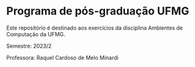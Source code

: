 # Programa de pós-graduação UFMG

Este repositório é destinado aos exercícios da disciplina Ambientes de Computação da UFMG.

Semestre: 2023/2

Professora: Raquel Cardoso de Melo Minardi